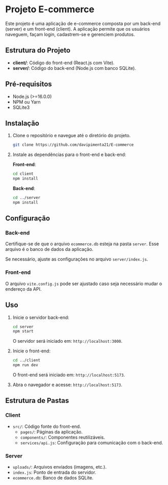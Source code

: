 
# Projeto E-commerce

Este projeto é uma aplicação de e-commerce composta por um back-end (server) e um front-end (client). 
A aplicação permite que os usuários naveguem, façam login, cadastrem-se e gerenciem produtos.

## Estrutura do Projeto

- **client/**: Código do front-end (React.js com Vite).
- **server/**: Código do back-end (Node.js com banco SQLite).

## Pré-requisitos

- Node.js (>=16.0.0)
- NPM ou Yarn
- SQLite3

## Instalação

1. Clone o repositório e navegue até o diretório do projeto.

   ```bash
   git clone https://github.com/davipimenta21/E-commerce
   ```

2. Instale as dependências para o front-end e back-end:

   **Front-end**:

   ```bash
   cd client
   npm install
   ```

   **Back-end**:

   ```bash
   cd ../server
   npm install
   ```

## Configuração

### Back-end

Certifique-se de que o arquivo `ecommerce.db` esteja na pasta `server`. Esse arquivo é o banco de dados da aplicação.

Se necessário, ajuste as configurações no arquivo `server/index.js`.

### Front-end

O arquivo `vite.config.js` pode ser ajustado caso seja necessário mudar o endereço da API.

## Uso

1. Inicie o servidor back-end:

   ```bash
   cd server
   npm start
   ```

   O servidor será iniciado em: `http://localhost:3000`.

2. Inicie o front-end:

   ```bash
   cd ../client
   npm run dev
   ```

   O front-end será iniciado em: `http://localhost:5173`.

3. Abra o navegador e acesse: `http://localhost:5173`.

## Estrutura de Pastas

### Client

- `src/`: Código fonte do front-end.
  - `pages/`: Páginas da aplicação.
  - `components/`: Componentes reutilizáveis.
  - `services/api.js`: Configuração para comunicação com o back-end.

### Server

- `uploads/`: Arquivos enviados (imagens, etc.).
- `index.js`: Ponto de entrada do servidor.
- `ecommerce.db`: Banco de dados SQLite.




